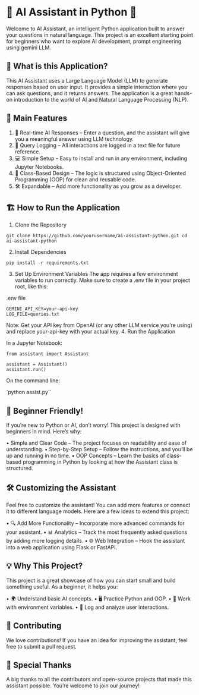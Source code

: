 # 💬 AI Assistant in Python 🌟

Welcome to AI Assistant, an intelligent Python application built to answer your questions in natural language. This project is an excellent starting point for beginners who want to explore AI development, prompt engineering using gemini LLM.

## 🚀 What is this Application?

This AI Assistant uses a Large Language Model (LLM) to generate responses based on user input. It provides a simple interaction where you can ask questions, and it returns answers. The application is a great hands-on introduction to the world of AI and Natural Language Processing (NLP).

## 🎯 Main Features

 1. 🧠 Real-time AI Responses – Enter a question, and the assistant will give you a meaningful answer using LLM technology.
 2. 📝 Query Logging – All interactions are logged in a text file for future reference.
 3. 💻 Simple Setup – Easy to install and run in any environment, including Jupyter Notebooks.
 4. 🔄 Class-Based Design – The logic is structured using Object-Oriented Programming (OOP) for clean and reusable code.
 5. 🛠️ Expandable – Add more functionality as you grow as a developer.

## 🏗️ How to Run the Application

1. Clone the Repository

`git clone https://github.com/yourusername/ai-assistant-python.git
cd ai-assistant-python`

2. Install Dependencies

`pip install -r requirements.txt`

3. Set Up Environment Variables
The app requires a few environment variables to run correctly. Make sure to create a .env file in your project root, like this:

.env file

```
GEMINI_API_KEY=your-api-key
LOG_FILE=queries.txt
```

 Note: Get your API key from OpenAI (or any other LLM service you’re using) and replace your-api-key with your actual key.
4. Run the Application

In a Jupyter Notebook:

```
from assistant import Assistant

assistant = Assistant()
assistant.run()
```

On the command line:

`python assist.py``

## 🌱 Beginner Friendly!

If you’re new to Python or AI, don’t worry! This project is designed with beginners in mind. Here’s why:

 • Simple and Clear Code – The project focuses on readability and ease of understanding.
 • Step-by-Step Setup – Follow the instructions, and you’ll be up and running in no time.
 • OOP Concepts – Learn the basics of class-based programming in Python by looking at how the Assistant class is structured.

## 🛠️ Customizing the Assistant

Feel free to customize the assistant! You can add more features or connect it to different language models. Here are a few ideas to extend this project:

 • 🔍 Add More Functionality – Incorporate more advanced commands for your assistant.
 • 📊 Analytics – Track the most frequently asked questions by adding more logging details.
 • 🌐 Web Integration – Hook the assistant into a web application using Flask or FastAPI.

## 💡 Why This Project?

This project is a great showcase of how you can start small and build something useful. As a beginner, it helps you:

 • 🌍 Understand basic AI concepts.
 • 🖥️ Practice Python and OOP.
 • 📂 Work with environment variables.
 • 📜 Log and analyze user interactions.

## 🎉 Contributing

We love contributions! If you have an idea for improving the assistant, feel free to submit a pull request.

## 👏 Special Thanks

A big thanks to all the contributors and open-source projects that made this assistant possible. You’re welcome to join our journey!

